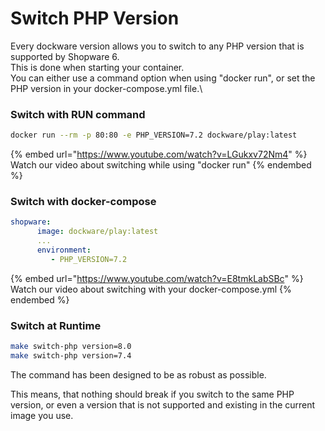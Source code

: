 # Switch PHP Version

Every dockware version allows you to switch to any PHP version that is supported by Shopware 6.\
This is done when starting your container.\
You can either use a command option when using "docker run", or set the PHP version in your docker-compose.yml file.\


### **Switch with RUN command**

```bash
docker run --rm -p 80:80 -e PHP_VERSION=7.2 dockware/play:latest
```

{% embed url="https://www.youtube.com/watch?v=LGukxv72Nm4" %}
Watch our video about switching while using "docker run"
{% endembed %}

### **Switch with docker-compose**

```yaml
shopware:
      image: dockware/play:latest
      ...
      environment:
         - PHP_VERSION=7.2
```

{% embed url="https://www.youtube.com/watch?v=E8tmkLabSBc" %}
Watch our video about switching with your docker-compose.yml
{% endembed %}

### **Switch at Runtime**

```bash
make switch-php version=8.0
make switch-php version=7.4
```

The command has been designed to be as robust as possible.

This means, that nothing should break if you switch to the same PHP version, or even a version that is not supported and existing in the current image you use.

